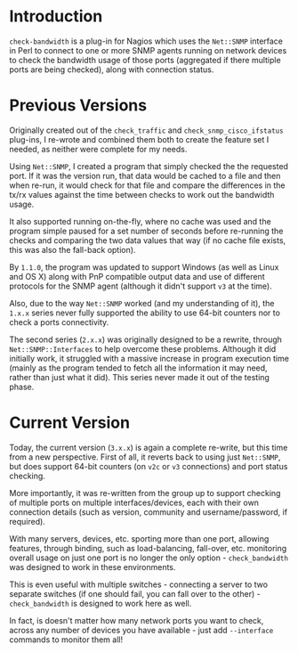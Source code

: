 # Introduction #

`check-bandwidth` is a plug-in for Nagios which uses the `Net::SNMP` interface in Perl to connect to one or more SNMP agents running on network devices to check the bandwidth usage of those ports (aggregated if there multiple ports are being checked), along with connection status.

# Previous Versions #

Originally created out of the `check_traffic` and `check_snmp_cisco_ifstatus` plug-ins, I re-wrote and combined them both to create the feature set I needed, as neither were complete for my needs.

Using `Net::SNMP`, I created a program that simply checked the the requested port. If it was the version run, that data would be cached to a file and then when re-run, it would check for that file and compare the differences in the tx/rx values against the time between checks to work out the bandwidth usage.

It also supported running on-the-fly, where no cache was used and the program simple paused for a set number of seconds before re-running the checks and comparing the two data values that way (if no cache file exists, this was also the fall-back option).

By `1.1.0`, the program was updated to support Windows (as well as Linux and OS X) along with PnP compatible output data and use of different protocols for the SNMP agent (although it didn't support `v3` at the time).

Also, due to the way `Net::SNMP` worked (and my understanding of it), the `1.x.x` series never fully supported the ability to use 64-bit counters nor to check a ports connectivity.

The second series (`2.x.x`) was originally designed to be a rewrite, through `Net::SNMP::Interfaces` to help overcome these problems. Although it did initially work, it struggled with a massive increase in program execution time (mainly as the program tended to fetch all the information it may need, rather than just what it did). This series never made it out of the testing phase.

# Current Version #

Today, the current version (`3.x.x`) is again a complete re-write, but this time from a new perspective. First of all, it reverts back to using just `Net::SNMP`, but does support 64-bit counters (on `v2c` or `v3` connections) and port status checking.

More importantly, it was re-written from the group up to support checking of multiple ports on multiple interfaces/devices, each with their own connection details (such as version, community and username/password, if required).

With many servers, devices, etc. sporting more than one port, allowing features, through binding, such as load-balancing, fall-over, etc. monitoring overall usage on just one port is no longer the only option - `check_bandwidth` was designed to work in these environments.

This is even useful with multiple switches - connecting a server to two separate switches (if one should fail, you can fall over to the other) - `check_bandwidth` is designed to work here as well.

In fact, is doesn't matter how many network ports you want to check, across any number of devices you have available - just add `--interface` commands to monitor them all!